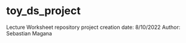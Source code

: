 # toy_ds_project
Lecture Worksheet repository
project creation date: 8/10/2022
Author: Sebastian Magana
